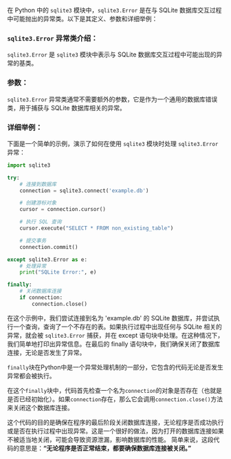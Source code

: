 在 Python 中的 `sqlite3` 模块中，`sqlite3.Error` 是在与 SQLite 数据库交互过程中可能抛出的异常类。以下是其定义、参数和详细举例：

### `sqlite3.Error` 异常类介绍：

`sqlite3.Error` 是 `sqlite3` 模块中表示与 SQLite 数据库交互过程中可能出现的异常的基类。

### 参数：

`sqlite3.Error` 异常类通常不需要额外的参数，它是作为一个通用的数据库错误类，用于捕获与 SQLite 数据库相关的异常。

### 详细举例：

下面是一个简单的示例，演示了如何在使用 `sqlite3` 模块时处理 `sqlite3.Error` 异常：

```python
import sqlite3

try:
    # 连接到数据库
    connection = sqlite3.connect('example.db')

    # 创建游标对象
    cursor = connection.cursor()

    # 执行 SQL 查询
    cursor.execute("SELECT * FROM non_existing_table")

    # 提交事务
    connection.commit()

except sqlite3.Error as e:
    # 处理异常
    print("SQLite Error:", e)

finally:
    # 关闭数据库连接
    if connection:
        connection.close()
```

在这个示例中，我们尝试连接到名为 'example.db' 的 SQLite 数据库，并尝试执行一个查询，查询了一个不存在的表。如果执行过程中出现任何与 SQLite 相关的异常，就会被 `sqlite3.Error` 捕获，并在 except 语句块中处理。在这种情况下，我们简单地打印出异常信息。在最后的 finally 语句块中，我们确保关闭了数据库连接，无论是否发生了异常。

`finally`块在Python中是一个异常处理机制的一部分，它包含的代码无论是否发生异常都会被执行。

在这个`finally`块中，代码首先检查一个名为`connection`的对象是否存在（也就是是否已经初始化）。如果`connection`存在，那么它会调用`connection.close()`方法来关闭这个数据库连接。

这个代码的目的是确保在程序的最后阶段关闭数据库连接，无论程序是否成功执行或是否在执行过程中出现异常。这是一个很好的做法，因为打开的数据库连接如果不被适当地关闭，可能会导致资源泄漏，影响数据库的性能。
简单来说，这段代码的意思是：**“无论程序是否正常结束，都要确保数据库连接被关闭。”**